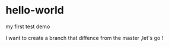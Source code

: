# hello-world
my first test demo

I want to create a branch that diffence from the master ,let's go !
